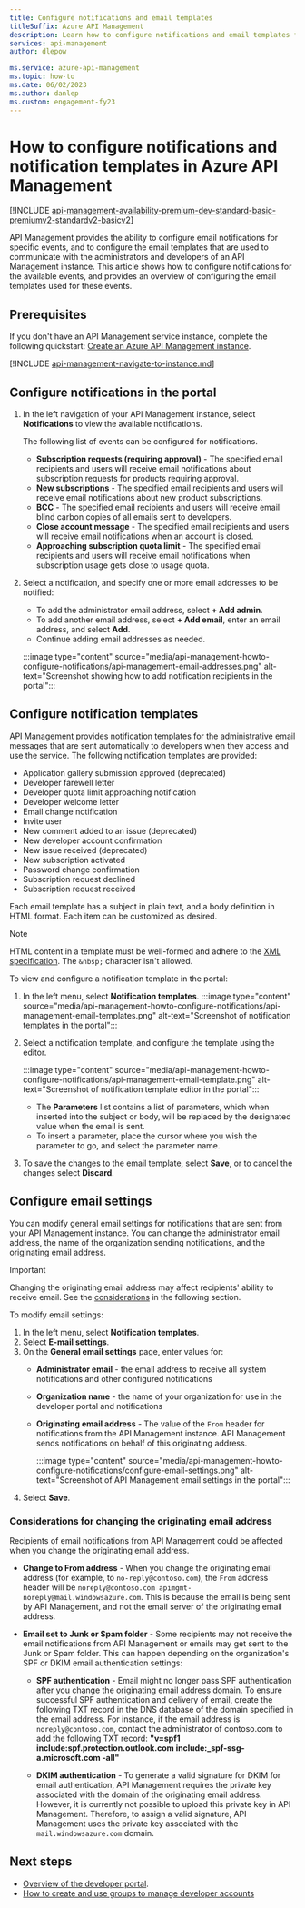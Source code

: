 ```yaml
---
title: Configure notifications and email templates
titleSuffix: Azure API Management
description: Learn how to configure notifications and email templates for events in Azure API Management.
services: api-management
author: dlepow

ms.service: azure-api-management
ms.topic: how-to
ms.date: 06/02/2023
ms.author: danlep
ms.custom: engagement-fy23
---
```


# How to configure notifications and notification templates in Azure API Management

[!INCLUDE [api-management-availability-premium-dev-standard-basic-premiumv2-standardv2-basicv2](../../includes/api-management-availability-premium-dev-standard-basic-premiumv2-standardv2-basicv2.md)]

API Management provides the ability to configure email notifications for specific events, and to configure the email templates that are used to communicate with the administrators and developers of an API Management instance. This article shows how to configure notifications for the available events, and provides an overview of configuring the email templates used for these events.

## Prerequisites

If you don't have an API Management service instance, complete the following quickstart: [Create an Azure API Management instance](get-started-create-service-instance.md).

[!INCLUDE [api-management-navigate-to-instance.md](../../includes/api-management-navigate-to-instance.md)]

## <a name="publisher-notifications"> </a>Configure notifications in the portal

1. In the left navigation of your API Management instance, select **Notifications** to view the available notifications.

    The following list of events can be configured for notifications.

    -   **Subscription requests (requiring approval)** - The specified email recipients and users will receive email notifications about subscription requests for products requiring approval.
    -   **New subscriptions** - The specified email recipients and users will receive email notifications about new product subscriptions.
    -   **BCC** - The specified email recipients and users will receive email blind carbon copies of all emails sent to developers.
    -   **Close account message** - The specified email recipients and users will receive email notifications when an account is closed.
    -   **Approaching subscription quota limit** - The specified email recipients and users will receive email notifications when subscription usage gets close to usage quota.

1. Select a notification, and specify one or more email addresses to be notified:
    * To add the administrator email address, select **+ Add admin**.
    * To add another email address, select **+ Add email**, enter an email address, and select **Add**. 
    * Continue adding email addresses as needed.

    :::image type="content" source="media/api-management-howto-configure-notifications/api-management-email-addresses.png" alt-text="Screenshot showing how to add notification recipients in the portal":::

## <a name="email-templates"> </a>Configure notification templates

API Management provides notification templates for the administrative email messages that are sent automatically to developers when they access and use the service. The following notification templates are provided:

-   Application gallery submission approved (deprecated) 
-   Developer farewell letter
-   Developer quota limit approaching notification
-   Developer welcome letter
-   Email change notification
-   Invite user
-   New comment added to an issue (deprecated) 
-   New developer account confirmation
-   New issue received (deprecated) 
-   New subscription activated
-   Password change confirmation
-   Subscription request declined
-   Subscription request received

Each email template has a subject in plain text, and a body definition in HTML format. Each item can be customized as desired.

> [!NOTE]
> HTML content in a template must be well-formed and adhere to the [XML specification](https://www.w3.org/XML/). The `&nbsp;` character isn't allowed.

To view and configure a notification template in the portal:

1. In the left menu, select **Notification templates**.
    :::image type="content" source="media/api-management-howto-configure-notifications/api-management-email-templates.png" alt-text="Screenshot of notification templates in the portal":::

1. Select a notification template, and configure the template using the editor.

    :::image type="content" source="media/api-management-howto-configure-notifications/api-management-email-template.png" alt-text="Screenshot of notification template editor in the portal":::

    * The **Parameters** list contains a list of parameters, which when inserted into the subject or body, will be replaced by the designated value when the email is sent.
    * To insert a parameter, place the cursor where you wish the parameter to go, and select the parameter name.

1. To save the changes to the email template, select **Save**, or to cancel the changes select **Discard**.

## Configure email settings

You can modify general email settings for notifications that are sent from your API Management instance. You can change the administrator email address, the name of the organization sending notifications, and the originating email address. 

> [!IMPORTANT]
> Changing the originating email address may affect recipients' ability to receive email. See the [considerations](#considerations-for-changing-the-originating-email-address) in the following section.
> 
To modify email settings:

1. In the left menu, select **Notification templates**.
1. Select **E-mail settings**.
1. On the **General email settings** page, enter values for:
    * **Administrator email** - the email address to receive all system notifications and other configured notifications
    * **Organization name** - the name of your organization for use in the developer portal and notifications 
    * **Originating email address** - The value of the `From` header for notifications from the API Management instance. API Management sends notifications on behalf of this originating address.
    
    
      :::image type="content" source="media/api-management-howto-configure-notifications/configure-email-settings.png" alt-text="Screenshot of API Management email settings in the portal":::
1. Select **Save**.

### Considerations for changing the originating email address

Recipients of email notifications from API Management could be affected when you change the originating email address.

* **Change to From address** - When you change the originating email address (for example, to `no-reply@contoso.com`), the `From` address header will be `noreply@contoso.com apimgmt-noreply@mail.windowsazure.com`. This is because the email is being sent by API Management, and not the email server of the originating email address.

* **Email set to Junk or Spam folder** - Some recipients may not receive the email notifications from API Management or emails may get sent to the Junk or Spam folder. This can happen depending on the organization's SPF or DKIM email authentication settings:

    * **SPF authentication** - Email might no longer pass SPF authentication after you change the originating email address domain. To ensure successful SPF authentication and delivery of email, create the following TXT record in the DNS database of the domain specified in the email address. For instance, if the email address is `noreply@contoso.com`, contact the administrator of contoso.com to add the following TXT record: **"v=spf1 include:spf.protection.outlook.com include:_spf-ssg-a.microsoft.com -all"**

    * **DKIM authentication** - To generate a valid signature for DKIM for email authentication, API Management requires the private key associated with the domain of the originating email address. However, it is currently not possible to upload this private key in API Management. Therefore, to assign a valid signature, API Management uses the private key associated with the `mail.windowsazure.com` domain.

## Next steps

* [Overview of the developer portal](api-management-howto-developer-portal.md).
* [How to create and use groups to manage developer accounts](api-management-howto-create-groups.md)
